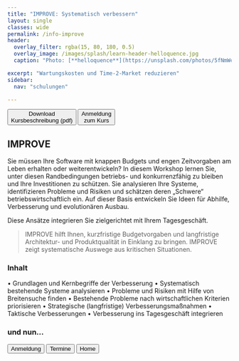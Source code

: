 ```yaml
---
title: "IMPROVE: Systematisch verbessern"
layout: single
classes: wide
permalink: /info-improve
header:
  overlay_filter: rgba(15, 80, 180, 0.5)
  overlay_image: /images/splash/learn-header-helloquence.jpg
  caption: "Photo: [**helloquence**](https://unsplash.com/photos/5fNmWej4tAA)"

excerpt: "Wartungskosten und Time-2-Market reduzieren"
sidebar:
  nav: "schulungen"

---
```


<a href="/downloads/flyer-improve.pdf" target="_blank" rel="noopener noreferrer nofollow"><button class="button buttonImprove">Download<br/>Kursbeschreibung (pdf)</button></a>
<a href="/anmeldung"><button class="button buttonAnmeldung">Anmeldung<br/>zum Kurs</button></a>

## IMPROVE

Sie müssen Ihre Software mit knappen Budgets und engen Zeitvorgaben am Leben erhalten oder weiterentwickeln?
In diesem Workshop lernen Sie, unter diesen Randbedingungen betriebs- und konkurrenzfähig zu bleiben und Ihre Investitionen zu schützen. 
Sie analysieren Ihre Systeme, identifizieren Probleme und Risiken und schätzen deren „Schwere“ betriebswirtschaftlich ein. 
Auf dieser Basis entwickeln Sie Ideen für Abhilfe, Verbesserung und evolutionären Ausbau. 

Diese Ansätze integrieren Sie zielgerichtet mit Ihrem Tagesgeschäft.

> IMPROVE hilft Ihnen, kurzfristige Budgetvorgaben und langfristige Architektur- und Produktqualität in Einklang zu bringen. 
> IMPROVE zeigt systematische Auswege aus kritischen Situationen.


### Inhalt
• Grundlagen und Kernbegriffe der Verbesserung
• Systematisch bestehende Systeme analysieren
• Probleme und Risiken mit Hilfe von Breitensuche finden
• Bestehende Probleme nach wirtschaftlichen Kriterien priorisieren
• Strategische (langfristige) Verbesserungsmaßnahmen
• Taktische Verbesserungen
• Verbesserung ins Tagesgeschäft integrieren



### und nun...

<a href="/anmeldung"><button class="button buttonAnmeldung">Anmeldung</button></a>
<a href="/termine"><button class="button buttonRoyalBlue">Termine</button></a>
<a href="/"><button class="button buttonHome">Home</button></a>




